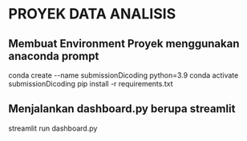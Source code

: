 # PROYEK DATA ANALISIS

## Membuat Environment Proyek menggunakan anaconda prompt
conda create --name submissionDicoding python=3.9
conda activate submissionDicoding
pip install -r requirements.txt

## Menjalankan dashboard.py berupa streamlit
streamlit run dashboard.py